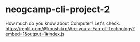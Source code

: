 # neogcamp-cli-project-2
How much do you know about Computer? Let's check. <br/>
https://replit.com/@koushikrp/Are-you-a-Fan-of-Technology?embed=1&output=1#index.js
